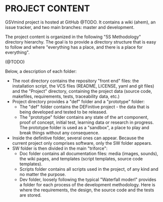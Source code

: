 PROJECT CONTENT
===============
GSVmind project is hosted at GitHub @TODO. It contains a wiki (ahem), an issue tracker, and two main branches: master and development.

The project content is organized in the following "5S Methodology" directory hierarchy. The goal is to provide a directory structure that
is easy to follow and where "everything has a place, and there is a place for everything".

(@TODO)

Below, a description of each folder:

- The root directory contains the repository "front end" files: the installation script, the VCS files (README, LICENSE, yaml and git files)
and the "Project" directory, containing the project data (source code, makefiles, requirements, tests, traceability data, etc.)
- Project directory provides a "def" folder and a "prototype" folder:
    - The "def" folder contains the DEFinitive project - the data that is being developed and tested to be released.
    - The "prototype" folder contains any state of the art component, proof of concept, initial test, learning data or research in progress.
	The prototype folder is used as a "sandbox", a place to play and break things without any consequence.
- Inside the definitive folder, several ones can appear. Because the current project only comprises software, only the SW folder appears.
- SW folder is then divided in the main "triforce":
    - Doc folder contains all documentation files: media (images, sounds), the wiki pages, and templates (script templates, source code templates).
    - Scripts folder contains all scripts used in the project, of any kind and no matter the purpose.
    - Dev folder, loosely following the typical "Waterfall moderl" provides a folder for each process of the development methodology.
    Here is where the requirements, the design, the source code and the tests are stored.
